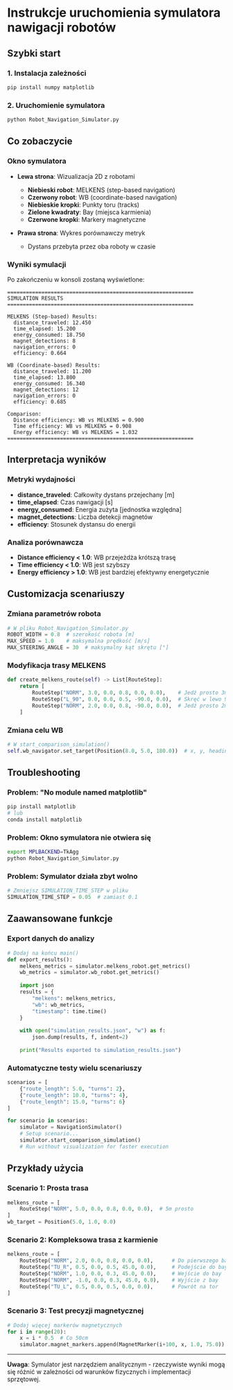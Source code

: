 # Instrukcje uruchomienia symulatora nawigacji robotów

## Szybki start

### 1. Instalacja zależności
```bash
pip install numpy matplotlib
```

### 2. Uruchomienie symulatora
```bash
python Robot_Navigation_Simulator.py
```

## Co zobaczycie

### Okno symulatora
- **Lewa strona**: Wizualizacja 2D z robotami
  - **Niebieski robot**: MELKENS (step-based navigation)
  - **Czerwony robot**: WB (coordinate-based navigation)
  - **Niebieskie kropki**: Punkty toru (tracks)
  - **Zielone kwadraty**: Bay (miejsca karmienia)
  - **Czerwone kropki**: Markery magnetyczne

- **Prawa strona**: Wykres porównawczy metryk
  - Dystans przebyta przez oba roboty w czasie

### Wyniki symulacji
Po zakończeniu w konsoli zostaną wyświetlone:
```
============================================================
SIMULATION RESULTS
============================================================

MELKENS (Step-based) Results:
  distance_traveled: 12.450
  time_elapsed: 15.200
  energy_consumed: 18.750
  magnet_detections: 8
  navigation_errors: 0
  efficiency: 0.664

WB (Coordinate-based) Results:
  distance_traveled: 11.200
  time_elapsed: 13.800
  energy_consumed: 16.340
  magnet_detections: 12
  navigation_errors: 0
  efficiency: 0.685

Comparison:
  Distance efficiency: WB vs MELKENS = 0.900
  Time efficiency: WB vs MELKENS = 0.908
  Energy efficiency: WB vs MELKENS = 1.032
============================================================
```

## Interpretacja wyników

### Metryki wydajności
- **distance_traveled**: Całkowity dystans przejechany [m]
- **time_elapsed**: Czas nawigacji [s] 
- **energy_consumed**: Energia zużyta [jednostka względna]
- **magnet_detections**: Liczba detekcji magnetów
- **efficiency**: Stosunek dystansu do energii

### Analiza porównawcza
- **Distance efficiency < 1.0**: WB przejeżdża krótszą trasę
- **Time efficiency < 1.0**: WB jest szybszy
- **Energy efficiency > 1.0**: WB jest bardziej efektywny energetycznie

## Customizacja scenariuszy

### Zmiana parametrów robota
```python
# W pliku Robot_Navigation_Simulator.py
ROBOT_WIDTH = 0.8  # szerokość robota [m]
MAX_SPEED = 1.0    # maksymalna prędkość [m/s]
MAX_STEERING_ANGLE = 30  # maksymalny kąt skrętu [°]
```

### Modyfikacja trasy MELKENS
```python
def create_melkens_route(self) -> List[RouteStep]:
    return [
        RouteStep("NORM", 3.0, 0.0, 0.8, 0.0, 0.0),    # Jedź prosto 3m
        RouteStep("L_90", 0.0, 0.0, 0.5, -90.0, 0.0),  # Skręć w lewo 90°
        RouteStep("NORM", 2.0, 0.0, 0.8, -90.0, 0.0),  # Jedź prosto 2m
    ]
```

### Zmiana celu WB
```python
# W start_comparison_simulation()
self.wb_navigator.set_target(Position(8.0, 5.0, 180.0))  # x, y, heading
```

## Troubleshooting

### Problem: "No module named matplotlib"
```bash
pip install matplotlib
# lub
conda install matplotlib
```

### Problem: Okno symulatora nie otwiera się
```bash
export MPLBACKEND=TkAgg
python Robot_Navigation_Simulator.py
```

### Problem: Symulator działa zbyt wolno
```python
# Zmniejsz SIMULATION_TIME_STEP w pliku
SIMULATION_TIME_STEP = 0.05  # zamiast 0.1
```

## Zaawansowane funkcje

### Export danych do analizy
```python
# Dodaj na końcu main()
def export_results():
    melkens_metrics = simulator.melkens_robot.get_metrics()
    wb_metrics = simulator.wb_robot.get_metrics()
    
    import json
    results = {
        "melkens": melkens_metrics,
        "wb": wb_metrics,
        "timestamp": time.time()
    }
    
    with open("simulation_results.json", "w") as f:
        json.dump(results, f, indent=2)
    
    print("Results exported to simulation_results.json")
```

### Automatyczne testy wielu scenariuszy
```python
scenarios = [
    {"route_length": 5.0, "turns": 2},
    {"route_length": 10.0, "turns": 4}, 
    {"route_length": 15.0, "turns": 6}
]

for scenario in scenarios:
    simulator = NavigationSimulator()
    # Setup scenario...
    simulator.start_comparison_simulation()
    # Run without visualization for faster execution
```

## Przykłady użycia

### Scenario 1: Prosta trasa
```python
melkens_route = [
    RouteStep("NORM", 5.0, 0.0, 0.8, 0.0, 0.0),  # 5m prosto
]
wb_target = Position(5.0, 1.0, 0.0)
```

### Scenario 2: Kompleksowa trasa z karmienie
```python
melkens_route = [
    RouteStep("NORM", 2.0, 0.0, 0.8, 0.0, 0.0),      # Do pierwszego bay
    RouteStep("TU_R", 0.5, 0.0, 0.5, 45.0, 0.0),     # Podejście do bay
    RouteStep("NORM", 1.0, 0.0, 0.3, 45.0, 0.0),     # Wejście do bay
    RouteStep("NORM", -1.0, 0.0, 0.3, 45.0, 0.0),    # Wyjście z bay
    RouteStep("TU_L", 0.5, 0.0, 0.5, 0.0, 0.0),      # Powrót na tor
]
```

### Scenario 3: Test precyzji magnetycznej
```python
# Dodaj więcej markerów magnetycznych
for i in range(20):
    x = i * 0.5  # Co 50cm
    simulator.magnet_markers.append(MagnetMarker(i+100, x, 1.0, 75.0))
```

---

**Uwaga**: Symulator jest narzędziem analitycznym - rzeczywiste wyniki mogą się różnić w zależności od warunków fizycznych i implementacji sprzętowej.